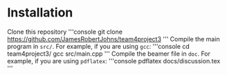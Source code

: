 # Installation 
Clone this repository
'''console
git clone https://github.com/JamesRobertJohns/team4project3
'''
Compile the main program in `src/`. For example, if you are using `gcc`:
'''console
cd team4project3/
gcc src/main.cpp
'''
Compile the beamer file in `doc`. For example, if you are using `pdflatex`:
'''console
pdflatex docs/discussion.tex
'''
